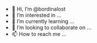 - 👋 Hi, I’m @bordinalost
- 👀 I’m interested in ...
- 🌱 I’m currently learning ...
- 💞️ I’m looking to collaborate on ...
- 📫 How to reach me ...

<!---
bordinalost/bordinalost is a ✨ special ✨ repository because its `README.md` (this file) appears on your GitHub profile.
You can click the Preview link to take a look at your changes.
--->
